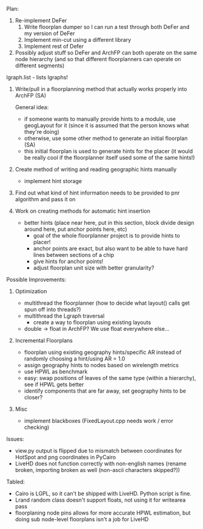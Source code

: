 Plan:
1. Re-implement DeFer
    1. Write floorplan dumper so I can run a test through both DeFer and my version of DeFer
    2. Implement min-cut using a different library
    3. Implement rest of Defer
2. Possibly adjust stuff so DeFer and ArchFP can both operate on the same node hierarchy (and so that different floorplanners can operate on different segments)


lgraph.list - lists lgraphs!


1. Write/pull in a floorplanning method that actually works properly into ArchFP (SA)

    General idea:
    - if someone wants to manually provide hints to a module, use geogLayout for it (since it is assumed that the person knows what they're doing)
    - otherwise, use some other method to generate an initial floorplan (SA)
    - this initial floorplan is used to generate hints for the placer (it would be really cool if the floorplanner itself used some of the same hints!)

2. Create method of writing and reading geographic hints manually
    - implement hint storage
3. Find out what kind of hint information needs to be provided to pnr algorithm and pass it on
4. Work on creating methods for automatic hint insertion
    - better hints (place near here, put in this section, block divide design around here, put anchor points here, etc)
       - goal of the whole floorplanner project is to provide hints to placer!
       - anchor points are exact, but also want to be able to have hard lines between sections of a chip
       - give hints for anchor points!
       - adjust floorplan unit size with better granularity?

Possible Improvements:
1. Optimization
    - multithread the floorplanner (how to decide what layout() calls get spun off into threads?)
    - multithread the Lgraph traversal
       - create a way to floorplan using existing layouts
    - double -> float in ArchFP?  We use float everywhere else...

2. Incremental Floorplans
    - floorplan using existing geography hints/specific AR instead of randomly choosing a hint/using AR = 1.0
    - assign geography hints to nodes based on wirelength metrics
    - use HPWL as benchmark
    - easy: swap positions of leaves of the same type (within a hierarchy), see if HPWL gets better
    - identify components that are far away, set geography hints to be closer?
3. Misc
    - implement blackboxes (FixedLayout.cpp needs work / error checking)

Issues:
 - view.py output is flipped due to mismatch between coordinates for HotSpot and png coordinates in PyCairo
 - LiveHD does not function correctly with non-english names (rename broken, importing broken as well (non-ascii characters skipped?))

Tabled:
 - Cairo is LGPL, so it can't be shipped with LiveHD.  Python script is fine.
 - Lrand random class doesn't support floats, not using it for writearea pass
 - floorplaning node pins allows for more accurate HPWL estimation, but doing sub node-level floorplans isn't a job for LiveHD

